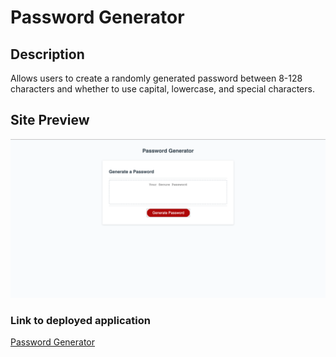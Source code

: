 # Password Generator

## Description

Allows users to create a randomly generated password between 8-128 characters and whether to use capital, lowercase, and special characters.

## Site Preview

![](assets/images/pw-gen.png)

### Link to deployed application

[Password Generator](https://joelecox1.github.io/password-generator/)


